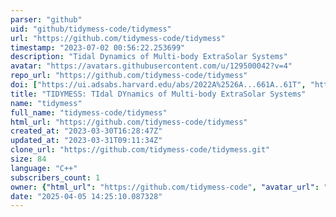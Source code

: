 ```yaml
---
parser: "github"
uid: "github/tidymess-code/tidymess"
url: "https://github.com/tidymess-code/tidymess"
timestamp: "2023-07-02 00:56:22.253699"
description: "Tidal Dynamics of Multi-body ExtraSolar Systems"
avatar: "https://avatars.githubusercontent.com/u/129500042?v=4"
repo_url: "https://github.com/tidymess-code/tidymess"
doi: ["https://ui.adsabs.harvard.edu/abs/2022A%2526A...661A..61T", "https://ui.adsabs.harvard.edu/abs/2023MNRAS.522.2885B", "https://ui.adsabs.harvard.edu/abs/2023ascl.soft06004B/abstract"]
title: "TIDYMESS: TIdal DYnamics of Multi-body ExtraSolar Systems"
name: "tidymess"
full_name: "tidymess-code/tidymess"
html_url: "https://github.com/tidymess-code/tidymess"
created_at: "2023-03-30T16:28:47Z"
updated_at: "2023-03-31T09:11:34Z"
clone_url: "https://github.com/tidymess-code/tidymess.git"
size: 84
language: "C++"
subscribers_count: 1
owner: {"html_url": "https://github.com/tidymess-code", "avatar_url": "https://avatars.githubusercontent.com/u/129500042?v=4", "login": "tidymess-code", "type": "User"}
date: "2025-04-05 14:25:10.087328"
---
```

